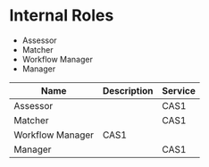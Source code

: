# Internal Roles

- Assessor
- Matcher
- Workflow Manager
- Manager

| Name        | Description | Service     |
| ----------- | ----------- | ----------- |
| Assessor    |        | CAS1          |
| Matcher   |         | CAS1            |
| Workflow Manager   | CAS1        |             |
| Manager   |         | CAS1             |
